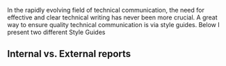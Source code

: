 
In the rapidly evolving field of technical communication, the need for effective and clear technical writing has never been more crucial. A great way to ensure quality technical communication is via style guides. Below I present two different Style Guides 
## Internal vs. External reports

